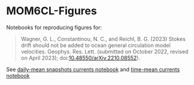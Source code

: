 # MOM6CL-Figures

Notebooks for reproducing figures for:

> Wagner, G. L., Constantinou, N. C., and Reichl, B. G. (2023) Stokes drift should not be added to ocean general circulation model velocities. Geophys. Res. Lett. (submitted on October 2022, revised on April 2023); doi:[10.48550/arXiv.2210.08552](https://doi.org/10.48550/arXiv.2210.08552)).

See [daily-mean snapshots currents notebook](https://nbviewer.org/github/breichl/MOM6CL-Figures/blob/main/OM4_Current_Differences_snapshot.ipynb) and [time-mean currents notebook](https://nbviewer.org/github/breichl/MOM6CL-Figures/blob/main/OM4_Current_Differences.ipynb)
